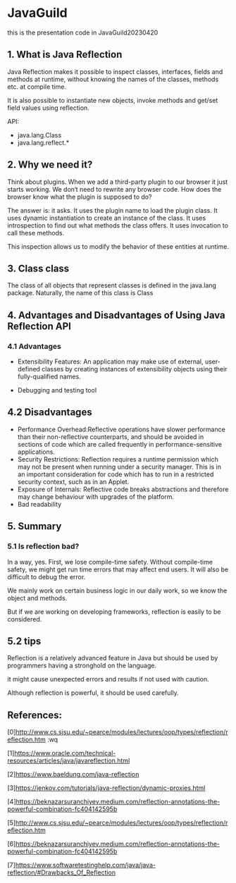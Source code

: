 # JavaGuild
this is the presentation code in JavaGuild20230420

## 1. What is Java Reflection

Java Reflection makes it possible to inspect classes, interfaces, fields and methods at runtime, without knowing the names of the classes, methods etc. at compile time.

It is also possible to instantiate new objects, invoke methods and get/set field values using reflection.


API:
- java.lang.Class
- java.lang.reflect.*

## 2. Why we need it?

Think about plugins. When we add a third-party plugin to our browser it just starts working. We don‘t need to rewrite any browser code. How does the browser know what the plugin is supposed to do?


The answer is: it asks. It uses the plugin name to load the plugin class. It uses dynamic instantiation to create an instance of the class. It uses introspection to find out what methods the class offers. It uses invocation to call these methods.

This inspection allows us to modify the behavior of these entities at runtime.

## 3. Class class
The class of all objects that represent classes is defined in the java.lang package. Naturally, the name of this class is Class

## 4. Advantages and Disadvantages of Using Java Reflection API
### 4.1 Advantages
- Extensibility Features: An application may make use of external, user-defined classes by creating instances of extensibility objects using their fully-qualified names.

- Debugging and testing tool

## 4.2 Disadvantages
- Performance Overhead:Reflective operations have slower performance than their non-reflective counterparts, and should be avoided in sections of code which are called frequently in performance-sensitive applications.
- Security Restrictions: Reflection requires a runtime permission which may not be present when running under a security manager. This is in an important consideration for code which has to run in a restricted security context, such as in an Applet.
- Exposure of Internals: Reflective code breaks abstractions and therefore may change behaviour with upgrades of the platform.
- Bad readability

## 5. Summary
### 5.1 Is reflection bad?
In a way, yes. First, we lose compile-time safety. Without compile-time safety, we might get run time errors that may affect end users. It will also be difficult to debug the error.

We mainly work on certain business logic in our daily work, so we know the object and methods.

But if we are working on developing frameworks, reflection is easily to be considered. 

## 5.2 tips
Reflection is a relatively advanced feature in Java but should be used by programmers having a stronghold on the language.

it might cause unexpected errors and results if not used with caution.

Although reflection is powerful, it should be used carefully. 

## References:
[0]http://www.cs.sjsu.edu/~pearce/modules/lectures/oop/types/reflection/reflection.htm
:wq

[1]https://www.oracle.com/technical-resources/articles/java/javareflection.html

[2]https://www.baeldung.com/java-reflection

[3]https://jenkov.com/tutorials/java-reflection/dynamic-proxies.html

[4]https://beknazarsuranchiyev.medium.com/reflection-annotations-the-powerful-combination-fc404142595b

[5]http://www.cs.sjsu.edu/~pearce/modules/lectures/oop/types/reflection/reflection.htm

[6]https://beknazarsuranchiyev.medium.com/reflection-annotations-the-powerful-combination-fc404142595b

[7]https://www.softwaretestinghelp.com/java/java-reflection/#Drawbacks_Of_Reflection
